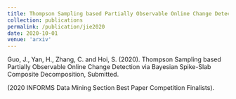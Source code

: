 ```yaml
---
title: Thompson Sampling based Partially Observable Online Change Detection via Bayesian Spike-Slab Composite Decomposition  
collection: publications
permalink: /publication/jie2020
date: 2020-10-01
venue: 'arxiv'
---
```



Guo, J., Yan, H., Zhang, C. and Hoi, S. (2020). Thompson Sampling based Partially Observable Online Change Detection via Bayesian Spike-Slab Composite Decomposition, Submitted.
  
(2020 INFORMS Data Mining Section Best Paper Competition Finalists).  

<!-- [pdf](https://arxiv.org/abs/2009.10645)   [code] -->
